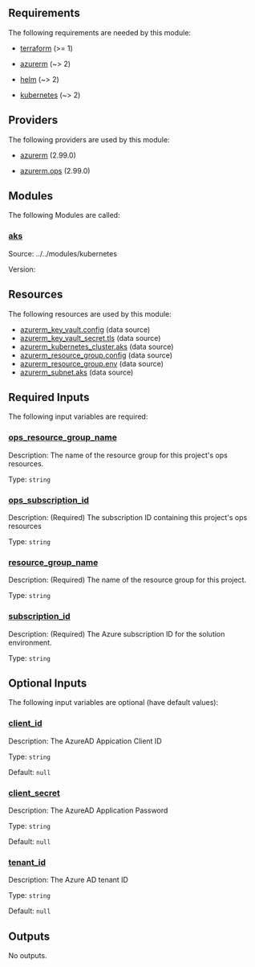 <!-- BEGIN_TF_DOCS -->
## Requirements

The following requirements are needed by this module:

- <a name="requirement_terraform"></a> [terraform](#requirement\_terraform) (>= 1)

- <a name="requirement_azurerm"></a> [azurerm](#requirement\_azurerm) (~> 2)

- <a name="requirement_helm"></a> [helm](#requirement\_helm) (~> 2)

- <a name="requirement_kubernetes"></a> [kubernetes](#requirement\_kubernetes) (~> 2)

## Providers

The following providers are used by this module:

- <a name="provider_azurerm"></a> [azurerm](#provider\_azurerm) (2.99.0)

- <a name="provider_azurerm.ops"></a> [azurerm.ops](#provider\_azurerm.ops) (2.99.0)

## Modules

The following Modules are called:

### <a name="module_aks"></a> [aks](#module\_aks)

Source: ../../modules/kubernetes

Version:

## Resources

The following resources are used by this module:

- [azurerm_key_vault.config](https://registry.terraform.io/providers/hashicorp/azurerm/latest/docs/data-sources/key_vault) (data source)
- [azurerm_key_vault_secret.tls](https://registry.terraform.io/providers/hashicorp/azurerm/latest/docs/data-sources/key_vault_secret) (data source)
- [azurerm_kubernetes_cluster.aks](https://registry.terraform.io/providers/hashicorp/azurerm/latest/docs/data-sources/kubernetes_cluster) (data source)
- [azurerm_resource_group.config](https://registry.terraform.io/providers/hashicorp/azurerm/latest/docs/data-sources/resource_group) (data source)
- [azurerm_resource_group.env](https://registry.terraform.io/providers/hashicorp/azurerm/latest/docs/data-sources/resource_group) (data source)
- [azurerm_subnet.aks](https://registry.terraform.io/providers/hashicorp/azurerm/latest/docs/data-sources/subnet) (data source)

## Required Inputs

The following input variables are required:

### <a name="input_ops_resource_group_name"></a> [ops\_resource\_group\_name](#input\_ops\_resource\_group\_name)

Description: The name of the resource group for this project's ops resources.

Type: `string`

### <a name="input_ops_subscription_id"></a> [ops\_subscription\_id](#input\_ops\_subscription\_id)

Description: (Required) The subscription ID containing this project's ops resources

Type: `string`

### <a name="input_resource_group_name"></a> [resource\_group\_name](#input\_resource\_group\_name)

Description: (Required) The name of the resource group for this project.

Type: `string`

### <a name="input_subscription_id"></a> [subscription\_id](#input\_subscription\_id)

Description: (Required) The Azure subscription ID for the solution environment.

Type: `string`

## Optional Inputs

The following input variables are optional (have default values):

### <a name="input_client_id"></a> [client\_id](#input\_client\_id)

Description: The AzureAD Appication Client ID

Type: `string`

Default: `null`

### <a name="input_client_secret"></a> [client\_secret](#input\_client\_secret)

Description: The AzureAD Application Password

Type: `string`

Default: `null`

### <a name="input_tenant_id"></a> [tenant\_id](#input\_tenant\_id)

Description: The Azure AD tenant ID

Type: `string`

Default: `null`

## Outputs

No outputs.
<!-- END_TF_DOCS -->